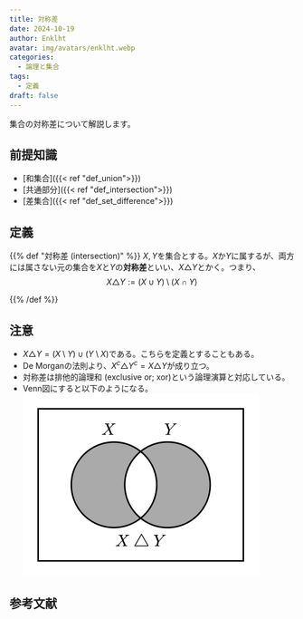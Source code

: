 ```yaml
---
title: 対称差
date: 2024-10-19
author: Enklht
avatar: img/avatars/enklht.webp
categories:
  - 論理と集合
tags:
  - 定義
draft: false
---
```


集合の対称差について解説します。

<!--more-->

## 前提知識

- [和集合]({{< ref "def_union">}})
- [共通部分]({{< ref "def_intersection">}})
- [差集合]({{< ref "def_set_difference">}})

## 定義

{{% def "対称差 (intersection)" %}}
$X, Y$を集合とする。$X$か$Y$に属するが、両方には属さない元の集合を$X$と$Y$の**対称差**といい、$X \triangle Y$とかく。つまり、
$$X \triangle Y := (X \cup Y) \setminus (X \cap Y)$$

{{% /def %}}

## 注意

- $X \triangle Y = (X \setminus Y) \cup (Y \setminus X)$である。こちらを定義とすることもある。
- De Morganの法則より、$X^c \triangle Y^c = X \triangle Y$が成り立つ。
- 対称差は排他的論理和 (exclusive or; xor)という論理演算と対応している。
- Venn図にすると以下のようになる。  
  ![差集合のVenn図](sym_diff.svg)

## 参考文献
